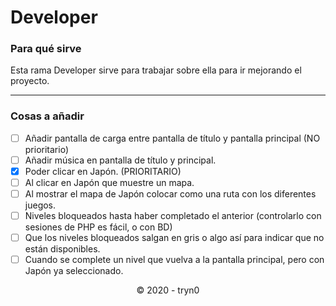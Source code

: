 # Developer

### Para qué sirve
Esta rama Developer sirve para trabajar sobre ella para ir mejorando el proyecto.

___

### Cosas a añadir
- [ ] Añadir pantalla de carga entre pantalla de título y pantalla principal (NO prioritario)
- [ ] Añadir música en pantalla de título y principal.
- [x] Poder clicar en Japón. (PRIORITARIO)
- [ ] Al clicar en Japón que muestre un mapa.
- [ ] Al mostrar el mapa de Japón colocar como una ruta con los diferentes juegos.
- [ ] Niveles bloqueados hasta haber completado el anterior (controlarlo con sesiones de PHP es fácil, o con BD)
- [ ] Que los niveles bloqueados salgan en gris o algo así para indicar que no están disponibles.
- [ ] Cuando se complete un nivel que vuelva a la pantalla principal, pero con Japón ya seleccionado.

<p align="center">&copy; 2020 - tryn0</p>